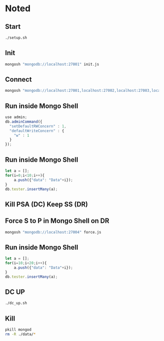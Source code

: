 # Noted

## Start
```bash
./setup.sh
```

## Init
```bash
mongosh "mongodb://localhost:27001" init.js
```

## Connect
```bash
mongosh "mongodb://localhost:27001,localhost:27002,localhost:27003,localhost:27004/?replicaSet=testRS"
```

## Run inside Mongo Shell
```js
use admin;
db.adminCommand({
  "setDefaultRWConcern" : 1,
  "defaultWriteConcern" : {
    "w" : 1
  }
});
```

## Run inside Mongo Shell
```js
let a = [];
for(i=0;i<10;i++){
    a.push({"data": "Data"+i});
}
db.tester.insertMany(a);
```

## Kill PSA (DC) Keep SS (DR)

## Force S to P in Mongo Shell on DR
```bash
mongosh "mongodb://localhost:27004" force.js 
```

## Run inside Mongo Shell
```js
let a = [];
for(i=10;i<20;i++){
    a.push({"data": "Data"+i});
}
db.tester.insertMany(a);
```

## DC UP
```bash
./dc_up.sh
```

## Kill
```bash
pkill mongod
rm -R ./data/*
```